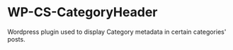 WP-CS-CategoryHeader
====================

Wordpress plugin used to display Category metadata in certain categories' posts.